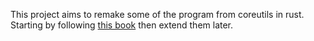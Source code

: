 This project aims to remake some of the program from coreutils in rust.
Starting by following [this book](https://www.oreilly.com/library/view/command-line-rust/9781098109424/)
then extend them later.
